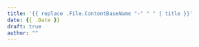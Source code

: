 ```yaml
---
title: '{{ replace .File.ContentBaseName "-" " " | title }}'
date: {{ .Date }}
draft: true
author: ""
---
```

